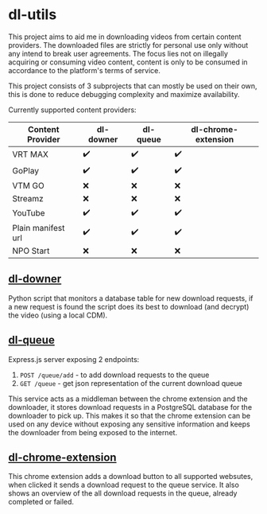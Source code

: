 # dl-utils

This project aims to aid me in downloading videos from certain content providers.
The downloaded files are strictly for personal use only without any intend to break user agreements.
The focus lies not on illegally acquiring or consuming video content, content is only to be consumed in accordance to the platform's terms of service.

This project consists of 3 subprojects that can mostly be used on their own, this is done to reduce debugging complexity and maximize availability.

Currently supported content providers:

| Content Provider | dl-downer | dl-queue | dl-chrome-extension |
|----------------------|-----------|----------|---------------------|
| VRT MAX              |    ✔️     |    ✔️   |         ✔️          |
| GoPlay               |    ✔️     |    ✔️   |         ✔️          |
| VTM GO               |    ❌     |    ❌   |         ❌          |
| Streamz              |    ❌     |    ❌   |         ❌          |
| YouTube              |    ✔️     |    ✔️   |         ✔️          |
| Plain manifest url   |    ✔️     |    ✔️   |         ✔️          |
| NPO Start            |    ❌     |    ❌   |         ❌          |

## [dl-downer](dl-downer/)

Python script that monitors a database table for new download requests, if a new request is found the script does its best to download (and decrypt) the video (using a local CDM).

## [dl-queue](dl-queue/)

Express.js server exposing 2 endpoints:
1. `POST /queue/add` - to add download requests to the queue
2. `GET /queue` - get json representation of the current download queue

This service acts as a middleman between the chrome extension and the downloader, it stores download requests in a PostgreSQL database for the downloader to pick up.
This makes it so that the chrome extension can be used on any device without exposing any sensitive information and keeps the downloader from being exposed to the internet.

## [dl-chrome-extension](dl-chrome-extension/)

This chrome extension adds a download button to all supported websutes, when clicked it sends a download request to the queue service.
It also shows an overview of the all download requests in the queue, already completed or failed.
